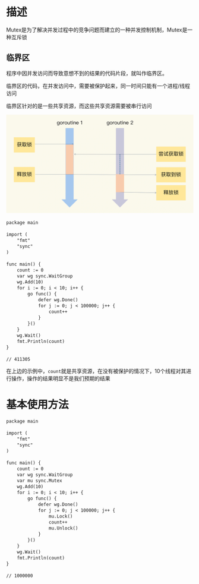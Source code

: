 # 描述

Mutex是为了解决并发过程中的竞争问题而建立的一种并发控制机制，Mutex是一种互斥锁

## 临界区

程序中因并发访问而导致意想不到的结果的代码片段，就叫作临界区。

临界区的代码，在并发访问中，需要被保护起来，同一时间只能有一个进程/线程访问

临界区针对的是一些共享资源，而这些共享资源需要被串行访问

![并发访问](./pics/concurrent_access.jpg)

```golang
package main

import (
	"fmt"
	"sync"
)

func main() {
	count := 0
	var wg sync.WaitGroup
	wg.Add(10)
	for i := 0; i < 10; i++ {
		go func() {
			defer wg.Done()
			for j := 0; j < 100000; j++ {
				count++
			}
		}()
	}
	wg.Wait()
	fmt.Println(count)
}

// 411305
```

在上边的示例中，`count`就是共享资源，在没有被保护的情况下，10个线程对其进行操作，操作的结果明显不是我们预期的结果

# 基本使用方法

```golang
package main

import (
	"fmt"
	"sync"
)

func main() {
	count := 0
	var wg sync.WaitGroup
	var mu sync.Mutex
	wg.Add(10)
	for i := 0; i < 10; i++ {
		go func() {
			defer wg.Done()
			for j := 0; j < 100000; j++ {
				mu.Lock()
				count++
				mu.Unlock()
			}
		}()
	}
	wg.Wait()
	fmt.Println(count)
}

// 1000000
```
